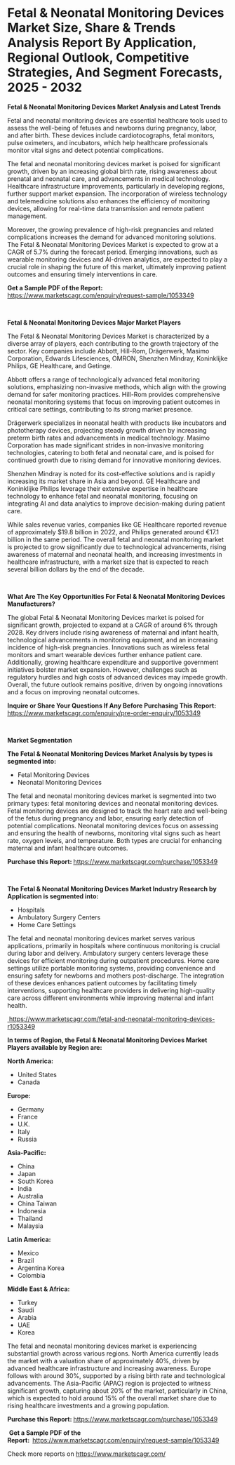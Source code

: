 <p><h1>Fetal & Neonatal Monitoring Devices Market Size, Share & Trends Analysis Report By Application, Regional Outlook, Competitive Strategies, And Segment Forecasts, 2025 - 2032</h1></p><p><strong>Fetal & Neonatal Monitoring Devices Market Analysis and Latest Trends</strong></p>
<p><p>Fetal and neonatal monitoring devices are essential healthcare tools used to assess the well-being of fetuses and newborns during pregnancy, labor, and after birth. These devices include cardiotocographs, fetal monitors, pulse oximeters, and incubators, which help healthcare professionals monitor vital signs and detect potential complications.</p><p>The fetal and neonatal monitoring devices market is poised for significant growth, driven by an increasing global birth rate, rising awareness about prenatal and neonatal care, and advancements in medical technology. Healthcare infrastructure improvements, particularly in developing regions, further support market expansion. The incorporation of wireless technology and telemedicine solutions also enhances the efficiency of monitoring devices, allowing for real-time data transmission and remote patient management.</p><p>Moreover, the growing prevalence of high-risk pregnancies and related complications increases the demand for advanced monitoring solutions. The Fetal & Neonatal Monitoring Devices Market is expected to grow at a CAGR of 5.7% during the forecast period. Emerging innovations, such as wearable monitoring devices and AI-driven analytics, are expected to play a crucial role in shaping the future of this market, ultimately improving patient outcomes and ensuring timely interventions in care.</p></p>
<p><strong>Get a Sample PDF of the Report:&nbsp;</strong> <a href="https://www.marketscagr.com/enquiry/request-sample/1053349?utm_campaign=3506&utm_medium=2&utm_source=Github&utm_content=ia&utm_term=22032025&utm_id=fetal-neonatal-monitoring-devices">https://www.marketscagr.com/enquiry/request-sample/1053349</a></p>
<p>&nbsp;</p>
<p><strong>Fetal & Neonatal Monitoring Devices Major Market Players</strong></p>
<p><p>The Fetal & Neonatal Monitoring Devices Market is characterized by a diverse array of players, each contributing to the growth trajectory of the sector. Key companies include Abbott, Hill-Rom, Drägerwerk, Masimo Corporation, Edwards Lifesciences, OMRON, Shenzhen Mindray, Koninklijke Philips, GE Healthcare, and Getinge.</p><p>Abbott offers a range of technologically advanced fetal monitoring solutions, emphasizing non-invasive methods, which align with the growing demand for safer monitoring practices. Hill-Rom provides comprehensive neonatal monitoring systems that focus on improving patient outcomes in critical care settings, contributing to its strong market presence.</p><p>Drägerwerk specializes in neonatal health with products like incubators and phototherapy devices, projecting steady growth driven by increasing preterm birth rates and advancements in medical technology. Masimo Corporation has made significant strides in non-invasive monitoring technologies, catering to both fetal and neonatal care, and is poised for continued growth due to rising demand for innovative monitoring devices.</p><p>Shenzhen Mindray is noted for its cost-effective solutions and is rapidly increasing its market share in Asia and beyond. GE Healthcare and Koninklijke Philips leverage their extensive expertise in healthcare technology to enhance fetal and neonatal monitoring, focusing on integrating AI and data analytics to improve decision-making during patient care.</p><p>While sales revenue varies, companies like GE Healthcare reported revenue of approximately $19.8 billion in 2022, and Philips generated around €17.1 billion in the same period. The overall fetal and neonatal monitoring market is projected to grow significantly due to technological advancements, rising awareness of maternal and neonatal health, and increasing investments in healthcare infrastructure, with a market size that is expected to reach several billion dollars by the end of the decade.</p></p>
<p>&nbsp;</p>
<p><strong>What Are The Key Opportunities For Fetal & Neonatal Monitoring Devices Manufacturers?</strong></p>
<p><p>The global Fetal & Neonatal Monitoring Devices market is poised for significant growth, projected to expand at a CAGR of around 6% through 2028. Key drivers include rising awareness of maternal and infant health, technological advancements in monitoring equipment, and an increasing incidence of high-risk pregnancies. Innovations such as wireless fetal monitors and smart wearable devices further enhance patient care. Additionally, growing healthcare expenditure and supportive government initiatives bolster market expansion. However, challenges such as regulatory hurdles and high costs of advanced devices may impede growth. Overall, the future outlook remains positive, driven by ongoing innovations and a focus on improving neonatal outcomes.</p></p>
<p><strong>Inquire or Share Your Questions If Any Before Purchasing This Report:</strong> <a href="https://www.marketscagr.com/enquiry/pre-order-enquiry/1053349?utm_campaign=3506&utm_medium=2&utm_source=Github&utm_content=ia&utm_term=22032025&utm_id=fetal-neonatal-monitoring-devices">https://www.marketscagr.com/enquiry/pre-order-enquiry/1053349</a></p>
<p>&nbsp;</p>
<p><strong>Market Segmentation</strong></p>
<p><strong>The Fetal & Neonatal Monitoring Devices Market Analysis by types is segmented into:</strong></p>
<p><ul><li>Fetal Monitoring Devices</li><li>Neonatal Monitoring Devices</li></ul></p>
<p><p>The fetal and neonatal monitoring devices market is segmented into two primary types: fetal monitoring devices and neonatal monitoring devices. Fetal monitoring devices are designed to track the heart rate and well-being of the fetus during pregnancy and labor, ensuring early detection of potential complications. Neonatal monitoring devices focus on assessing and ensuring the health of newborns, monitoring vital signs such as heart rate, oxygen levels, and temperature. Both types are crucial for enhancing maternal and infant healthcare outcomes.</p></p>
<p><strong>Purchase this Report:&nbsp;</strong><a href="https://www.marketscagr.com/purchase/1053349?utm_campaign=3506&utm_medium=2&utm_source=Github&utm_content=ia&utm_term=22032025&utm_id=fetal-neonatal-monitoring-devices">https://www.marketscagr.com/purchase/1053349</a></p>
<p>&nbsp;</p>
<p><strong>The Fetal & Neonatal Monitoring Devices Market Industry Research by Application is segmented into:</strong></p>
<p><ul><li>Hospitals</li><li>Ambulatory Surgery Centers</li><li>Home Care Settings</li></ul></p>
<p><p>The fetal and neonatal monitoring devices market serves various applications, primarily in hospitals where continuous monitoring is crucial during labor and delivery. Ambulatory surgery centers leverage these devices for efficient monitoring during outpatient procedures. Home care settings utilize portable monitoring systems, providing convenience and ensuring safety for newborns and mothers post-discharge. The integration of these devices enhances patient outcomes by facilitating timely interventions, supporting healthcare providers in delivering high-quality care across different environments while improving maternal and infant health.</p></p>
<p><a href="https://www.marketscagr.com/fetal-and-neonatal-monitoring-devices-r1053349?utm_campaign=3506&utm_medium=2&utm_source=Github&utm_content=ia&utm_term=22032025&utm_id=fetal-neonatal-monitoring-devices">&nbsp;https://www.marketscagr.com/fetal-and-neonatal-monitoring-devices-r1053349</a></p>
<p><strong>In terms of Region, the Fetal & Neonatal Monitoring Devices Market Players available by Region are:</strong></p>
<p>
    <p> <strong> North America: </strong>
        <ul>
            <li>United States</li>
            <li>Canada</li>
        </ul>
        </p> 
    <p> <strong> Europe: </strong>
        <ul>
            <li>Germany</li>
            <li>France</li>
            <li>U.K.</li>
            <li>Italy</li>
            <li>Russia</li>
        </ul>
        </p> 
    <p> <strong> Asia-Pacific: </strong>
        <ul>
            <li>China</li>
            <li>Japan</li>
            <li>South Korea</li>
            <li>India</li>
            <li>Australia</li>
            <li>China Taiwan</li>
            <li>Indonesia</li>
            <li>Thailand</li>
            <li>Malaysia</li>
        </ul>
        </p> 
    <p> <strong> Latin America: </strong>
        <ul>
            <li>Mexico</li>
            <li>Brazil</li>
            <li>Argentina Korea</li>
            <li>Colombia</li>
        </ul>
        </p> 
    <p> <strong> Middle East & Africa: </strong>
        <ul>
            <li>Turkey</li>
            <li>Saudi</li>
            <li>Arabia</li>
            <li>UAE</li>
            <li>Korea</li>
        </ul>
    </p>
    </p>
<p><p>The fetal and neonatal monitoring devices market is experiencing substantial growth across various regions. North America currently leads the market with a valuation share of approximately 40%, driven by advanced healthcare infrastructure and increasing awareness. Europe follows with around 30%, supported by a rising birth rate and technological advancements. The Asia-Pacific (APAC) region is projected to witness significant growth, capturing about 20% of the market, particularly in China, which is expected to hold around 15% of the overall market share due to rising healthcare investments and a growing population.</p></p>
<p><strong>Purchase this Report: </strong><a href="https://www.marketscagr.com/purchase/1053349?utm_campaign=3506&utm_medium=2&utm_source=Github&utm_content=ia&utm_term=22032025&utm_id=fetal-neonatal-monitoring-devices">https://www.marketscagr.com/purchase/1053349</a></p>
<p>&nbsp;<strong>Get a Sample PDF of the Report:&nbsp;&nbsp;</strong><a href="https://www.marketscagr.com/enquiry/request-sample/1053349?utm_campaign=3506&utm_medium=2&utm_source=Github&utm_content=ia&utm_term=22032025&utm_id=fetal-neonatal-monitoring-devices">https://www.marketscagr.com/enquiry/request-sample/1053349</a></p>
<p><strong></strong></p>
<p>Check more reports on <a href="https://www.marketscagr.com/?utm_campaign=3506&utm_medium=2&utm_source=Github&utm_content=ia&utm_term=22032025&utm_id=fetal-neonatal-monitoring-devices">https://www.marketscagr.com/</a></p>